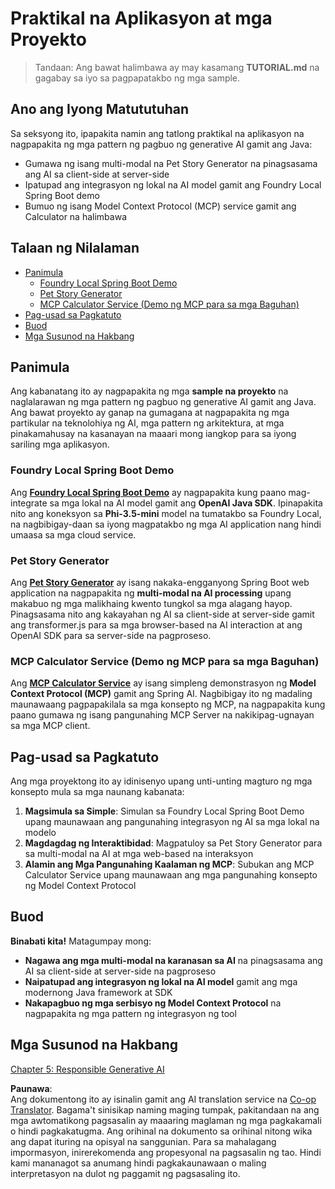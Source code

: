 <!--
CO_OP_TRANSLATOR_METADATA:
{
  "original_hash": "139c227ef39d24287257d1aff6fc6973",
  "translation_date": "2025-07-25T09:54:28+00:00",
  "source_file": "04-PracticalSamples/README.md",
  "language_code": "tl"
}
-->
# Praktikal na Aplikasyon at mga Proyekto

> Tandaan: Ang bawat halimbawa ay may kasamang **TUTORIAL.md** na gagabay sa iyo sa pagpapatakbo ng mga sample.

## Ano ang Iyong Matututuhan
Sa seksyong ito, ipapakita namin ang tatlong praktikal na aplikasyon na nagpapakita ng mga pattern ng pagbuo ng generative AI gamit ang Java:
- Gumawa ng isang multi-modal na Pet Story Generator na pinagsasama ang AI sa client-side at server-side
- Ipatupad ang integrasyon ng lokal na AI model gamit ang Foundry Local Spring Boot demo
- Bumuo ng isang Model Context Protocol (MCP) service gamit ang Calculator na halimbawa

## Talaan ng Nilalaman

- [Panimula](../../../04-PracticalSamples)
  - [Foundry Local Spring Boot Demo](../../../04-PracticalSamples)
  - [Pet Story Generator](../../../04-PracticalSamples)
  - [MCP Calculator Service (Demo ng MCP para sa mga Baguhan)](../../../04-PracticalSamples)
- [Pag-usad sa Pagkatuto](../../../04-PracticalSamples)
- [Buod](../../../04-PracticalSamples)
- [Mga Susunod na Hakbang](../../../04-PracticalSamples)

## Panimula

Ang kabanatang ito ay nagpapakita ng mga **sample na proyekto** na naglalarawan ng mga pattern ng pagbuo ng generative AI gamit ang Java. Ang bawat proyekto ay ganap na gumagana at nagpapakita ng mga partikular na teknolohiya ng AI, mga pattern ng arkitektura, at mga pinakamahusay na kasanayan na maaari mong iangkop para sa iyong sariling mga aplikasyon.

### Foundry Local Spring Boot Demo

Ang **[Foundry Local Spring Boot Demo](foundrylocal/README.md)** ay nagpapakita kung paano mag-integrate sa mga lokal na AI model gamit ang **OpenAI Java SDK**. Ipinapakita nito ang koneksyon sa **Phi-3.5-mini** model na tumatakbo sa Foundry Local, na nagbibigay-daan sa iyong magpatakbo ng mga AI application nang hindi umaasa sa mga cloud service.

### Pet Story Generator

Ang **[Pet Story Generator](petstory/README.md)** ay isang nakaka-engganyong Spring Boot web application na nagpapakita ng **multi-modal na AI processing** upang makabuo ng mga malikhaing kwento tungkol sa mga alagang hayop. Pinagsasama nito ang kakayahan ng AI sa client-side at server-side gamit ang transformer.js para sa mga browser-based na AI interaction at ang OpenAI SDK para sa server-side na pagproseso.

### MCP Calculator Service (Demo ng MCP para sa mga Baguhan)

Ang **[MCP Calculator Service](mcp/calculator/README.md)** ay isang simpleng demonstrasyon ng **Model Context Protocol (MCP)** gamit ang Spring AI. Nagbibigay ito ng madaling maunawaang pagpapakilala sa mga konsepto ng MCP, na nagpapakita kung paano gumawa ng isang pangunahing MCP Server na nakikipag-ugnayan sa mga MCP client.

## Pag-usad sa Pagkatuto

Ang mga proyektong ito ay idinisenyo upang unti-unting magturo ng mga konsepto mula sa mga naunang kabanata:

1. **Magsimula sa Simple**: Simulan sa Foundry Local Spring Boot Demo upang maunawaan ang pangunahing integrasyon ng AI sa mga lokal na modelo
2. **Magdagdag ng Interaktibidad**: Magpatuloy sa Pet Story Generator para sa multi-modal na AI at mga web-based na interaksyon
3. **Alamin ang Mga Pangunahing Kaalaman ng MCP**: Subukan ang MCP Calculator Service upang maunawaan ang mga pangunahing konsepto ng Model Context Protocol

## Buod

**Binabati kita!** Matagumpay mong:

- **Nagawa ang mga multi-modal na karanasan sa AI** na pinagsasama ang AI sa client-side at server-side na pagproseso
- **Naipatupad ang integrasyon ng lokal na AI model** gamit ang mga modernong Java framework at SDK
- **Nakapagbuo ng mga serbisyo ng Model Context Protocol** na nagpapakita ng mga pattern ng integrasyon ng tool

## Mga Susunod na Hakbang

[Chapter 5: Responsible Generative AI](../05-ResponsibleGenAI/README.md)

**Paunawa**:  
Ang dokumentong ito ay isinalin gamit ang AI translation service na [Co-op Translator](https://github.com/Azure/co-op-translator). Bagama't sinisikap naming maging tumpak, pakitandaan na ang mga awtomatikong pagsasalin ay maaaring maglaman ng mga pagkakamali o hindi pagkakatugma. Ang orihinal na dokumento sa orihinal nitong wika ang dapat ituring na opisyal na sanggunian. Para sa mahalagang impormasyon, inirerekomenda ang propesyonal na pagsasalin ng tao. Hindi kami mananagot sa anumang hindi pagkakaunawaan o maling interpretasyon na dulot ng paggamit ng pagsasaling ito.